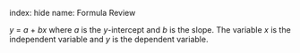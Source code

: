 index: hide
name: Formula Review

 *y* =  *a* +  *bx* where  *a* is the  *y*-intercept and  *b* is the slope. The variable  *x* is the independent variable and  *y* is the dependent variable.
